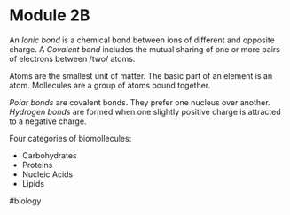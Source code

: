 # Module 2B
An *Ionic bond* is a chemical bond between ions of different and opposite charge.
A *Covalent bond* includes the mutual sharing of one or more pairs of electrons between /two/ atoms.

Atoms are the smallest unit of matter. The basic part of an element is an atom. Mollecules are a group of atoms bound together.

*Polar bonds* are covalent bonds. They prefer one nucleus over another.
*Hydrogen bonds* are formed when one slightly positive charge is attracted to a negative charge.

Four categories of biomollecules:
* Carbohydrates
* Proteins
* Nucleic Acids
* Lipids

#biology
